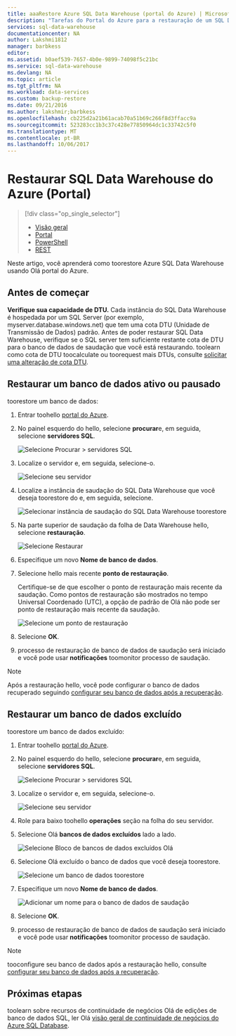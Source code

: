 ```yaml
---
title: aaaRestore Azure SQL Data Warehouse (portal do Azure) | Microsoft Docs
description: "Tarefas do Portal do Azure para a restauração de um SQL Data Warehouse do Azure."
services: sql-data-warehouse
documentationcenter: NA
author: Lakshmi1812
manager: barbkess
editor: 
ms.assetid: b0aef539-7657-4b0e-9899-74098f5c21bc
ms.service: sql-data-warehouse
ms.devlang: NA
ms.topic: article
ms.tgt_pltfrm: NA
ms.workload: data-services
ms.custom: backup-restore
ms.date: 09/21/2016
ms.author: lakshmir;barbkess
ms.openlocfilehash: cb225d2a21b61acab70a51b69c266f8d3ffacc9a
ms.sourcegitcommit: 523283cc1b3c37c428e77850964dc1c33742c5f0
ms.translationtype: MT
ms.contentlocale: pt-BR
ms.lasthandoff: 10/06/2017
---
```

# <a name="restore-azure-sql-data-warehouse-portal"></a>Restaurar SQL Data Warehouse do Azure (Portal)
> [!div class="op_single_selector"]
> * [Visão geral][Overview]
> * [Portal][Portal]
> * [PowerShell][PowerShell]
> * [REST][REST]
>
>
Neste artigo, você aprenderá como toorestore Azure SQL Data Warehouse usando Olá portal do Azure.

## <a name="before-you-begin"></a>Antes de começar
**Verifique sua capacidade de DTU.** Cada instância do SQL Data Warehouse é hospedada por um SQL Server (por exemplo, myserver.database.windows.net) que tem uma cota DTU (Unidade de Transmissão de Dados) padrão. Antes de poder restaurar SQL Data Warehouse, verifique se o SQL server tem suficiente restante cota de DTU para o banco de dados de saudação que você está restaurando. toolearn como cota de DTU toocalculate ou toorequest mais DTUs, consulte [solicitar uma alteração de cota DTU][Request a DTU quota change].

## <a name="restore-an-active-or-paused-database"></a>Restaurar um banco de dados ativo ou pausado
toorestore um banco de dados:

1. Entrar toohello [portal do Azure][Azure portal].
2. No painel esquerdo do hello, selecione **procurar**e, em seguida, selecione **servidores SQL**.

    ![Selecione Procurar > servidores SQL](./media/sql-data-warehouse-restore-database-portal/01-browse-for-sql-server.png)
3. Localize o servidor e, em seguida, selecione-o.

    ![Selecione seu servidor](./media/sql-data-warehouse-restore-database-portal/01-select-server.png)
4. Localize a instância de saudação do SQL Data Warehouse que você deseja toorestore do e, em seguida, selecione.

    ![Selecionar instância de saudação do SQL Data Warehouse toorestore](./media/sql-data-warehouse-restore-database-portal/01-select-active-dw.png)
5. Na parte superior de saudação da folha de Data Warehouse hello, selecione **restauração**.

    ![Selecione Restaurar](./media/sql-data-warehouse-restore-database-portal/01-select-restore-from-active.png)
6. Especifique um novo **Nome de banco de dados**.
7. Selecione hello mais recente **ponto de restauração**.

   Certifique-se de que escolher o ponto de restauração mais recente da saudação. Como pontos de restauração são mostrados no tempo Universal Coordenado (UTC), a opção de padrão de Olá não pode ser ponto de restauração mais recente da saudação.

      ![Selecione um ponto de restauração](./media/sql-data-warehouse-restore-database-portal/01-restore-blade-from-active.png)
8. Selecione **OK**.
9. processo de restauração de banco de dados de saudação será iniciado e você pode usar **notificações** toomonitor processo de saudação.

> [!NOTE]
> Após a restauração hello, você pode configurar o banco de dados recuperado seguindo [configurar seu banco de dados após a recuperação][Configure your database after recovery].
>
>

## <a name="restore-a-deleted-database"></a>Restaurar um banco de dados excluído
toorestore um banco de dados excluído:

1. Entrar toohello [portal do Azure][Azure portal].
2. No painel esquerdo do hello, selecione **procurar**e, em seguida, selecione **servidores SQL**.

    ![Selecione Procurar > servidores SQL](./media/sql-data-warehouse-restore-database-portal/01-browse-for-sql-server.png)
3. Localize o servidor e, em seguida, selecione-o.

    ![Selecione seu servidor](./media/sql-data-warehouse-restore-database-portal/02-select-server.png)
4. Role para baixo toohello **operações** seção na folha do seu servidor.
5. Selecione Olá **bancos de dados excluídos** lado a lado.

    ![Selecione Bloco de bancos de dados excluídos Olá](./media/sql-data-warehouse-restore-database-portal/02-select-deleted-dws.png)
6. Selecione Olá excluído o banco de dados que você deseja toorestore.

    ![Selecione um banco de dados toorestore](./media/sql-data-warehouse-restore-database-portal/02-select-deleted-dw.png)
7. Especifique um novo **Nome de banco de dados**.

    ![Adicionar um nome para o banco de dados de saudação](./media/sql-data-warehouse-restore-database-portal/02-restore-blade-from-deleted.png)
8. Selecione **OK**.
9. processo de restauração de banco de dados de saudação será iniciado e você pode usar **notificações** toomonitor processo de saudação.

> [!NOTE]
> tooconfigure seu banco de dados após a restauração hello, consulte [configurar seu banco de dados após a recuperação][Configure your database after recovery].
>
>

## <a name="next-steps"></a>Próximas etapas
toolearn sobre recursos de continuidade de negócios Olá de edições de banco de dados SQL, ler Olá [visão geral de continuidade de negócios do Azure SQL Database][Azure SQL Database business continuity overview].

<!--Image references-->

<!--Article references-->
[Azure SQL Database business continuity overview]: ../sql-database/sql-database-business-continuity.md
[Overview]: ./sql-data-warehouse-restore-database-overview.md
[Portal]: ./sql-data-warehouse-restore-database-portal.md
[PowerShell]: ./sql-data-warehouse-restore-database-powershell.md
[REST]: ./sql-data-warehouse-restore-database-rest-api.md
[Configure your database after recovery]: ../sql-database/sql-database-disaster-recovery.md#configure-your-database-after-recovery
[Request a DTU quota change]: ./sql-data-warehouse-get-started-create-support-ticket.md#request-quota-change

<!--MSDN references-->

<!--Blog references-->

<!--Other Web references-->
[Azure portal]: https://portal.azure.com/
